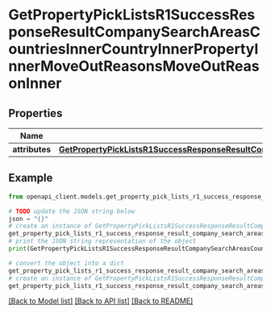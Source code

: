 # GetPropertyPickListsR1SuccessResponseResultCompanySearchAreasCountriesInnerCountryInnerPropertyInnerMoveOutReasonsMoveOutReasonInner


## Properties

Name | Type | Description | Notes
------------ | ------------- | ------------- | -------------
**attributes** | [**GetPropertyPickListsR1SuccessResponseResultCompanySearchAreasCountriesInnerCountryInnerPropertyInnerMoveOutReasonsMoveOutReasonInnerAttributes**](GetPropertyPickListsR1SuccessResponseResultCompanySearchAreasCountriesInnerCountryInnerPropertyInnerMoveOutReasonsMoveOutReasonInnerAttributes.md) |  | 

## Example

```python
from openapi_client.models.get_property_pick_lists_r1_success_response_result_company_search_areas_countries_inner_country_inner_property_inner_move_out_reasons_move_out_reason_inner import GetPropertyPickListsR1SuccessResponseResultCompanySearchAreasCountriesInnerCountryInnerPropertyInnerMoveOutReasonsMoveOutReasonInner

# TODO update the JSON string below
json = "{}"
# create an instance of GetPropertyPickListsR1SuccessResponseResultCompanySearchAreasCountriesInnerCountryInnerPropertyInnerMoveOutReasonsMoveOutReasonInner from a JSON string
get_property_pick_lists_r1_success_response_result_company_search_areas_countries_inner_country_inner_property_inner_move_out_reasons_move_out_reason_inner_instance = GetPropertyPickListsR1SuccessResponseResultCompanySearchAreasCountriesInnerCountryInnerPropertyInnerMoveOutReasonsMoveOutReasonInner.from_json(json)
# print the JSON string representation of the object
print(GetPropertyPickListsR1SuccessResponseResultCompanySearchAreasCountriesInnerCountryInnerPropertyInnerMoveOutReasonsMoveOutReasonInner.to_json())

# convert the object into a dict
get_property_pick_lists_r1_success_response_result_company_search_areas_countries_inner_country_inner_property_inner_move_out_reasons_move_out_reason_inner_dict = get_property_pick_lists_r1_success_response_result_company_search_areas_countries_inner_country_inner_property_inner_move_out_reasons_move_out_reason_inner_instance.to_dict()
# create an instance of GetPropertyPickListsR1SuccessResponseResultCompanySearchAreasCountriesInnerCountryInnerPropertyInnerMoveOutReasonsMoveOutReasonInner from a dict
get_property_pick_lists_r1_success_response_result_company_search_areas_countries_inner_country_inner_property_inner_move_out_reasons_move_out_reason_inner_from_dict = GetPropertyPickListsR1SuccessResponseResultCompanySearchAreasCountriesInnerCountryInnerPropertyInnerMoveOutReasonsMoveOutReasonInner.from_dict(get_property_pick_lists_r1_success_response_result_company_search_areas_countries_inner_country_inner_property_inner_move_out_reasons_move_out_reason_inner_dict)
```
[[Back to Model list]](../README.md#documentation-for-models) [[Back to API list]](../README.md#documentation-for-api-endpoints) [[Back to README]](../README.md)



